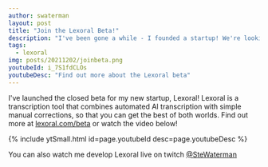 ```yaml
---
author: swaterman
layout: post
title: "Join the Lexoral Beta!"
description: "I've been gone a while - I founded a startup! We're looking for people to join the closed beta."
tags:
  - lexoral
img: posts/20211202/joinbeta.png
youtubeId: i_7S1fdCLOs
youtubeDesc: "Find out more about the Lexoral beta"
---
```

I've launched the closed beta for my new startup, Lexoral!
Lexoral is a transcription tool that combines automated AI transcription with simple manual corrections, so that you can get the best of both worlds.
Find out more at [lexoral.com/beta](https://lexoral.com/beta) or watch the video below!

{% include ytSmall.html id=page.youtubeId desc=page.youtubeDesc %}

You can also watch me develop Lexoral live on twitch [@SteWaterman](https://twitch.tv/stewaterman)
